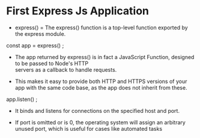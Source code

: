 # First Express Js Application


* express() = The express() function is a top-level function exported by the express module.

const app = express() ;
* The app returned by express() is in fact a JavaScript Function, designed to be passed to Node's HTTP  
  servers as a callback to handle requests.

* This makes it easy to provide both HTTP and HTTPS versions of your app with the same code base, as the 
  app does not inherit from these.


app.listen() ;
* It binds and listens for connections on the specified host and port.

* If port is omitted or is 0, the operating system will assign an arbitrary unused port, which is useful
  for cases like automated tasks